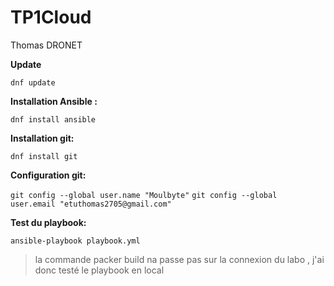 # TP1Cloud
Thomas DRONET

**Update**

`dnf update`

**Installation Ansible :**

`dnf install ansible`

**Installation git:**

`dnf install git`

**Configuration git:**

`git config --global user.name "Moulbyte"`
`git config --global user.email "etuthomas2705@gmail.com"`


**Test du playbook:**

`ansible-playbook playbook.yml`

> la commande packer build na passe pas sur la connexion du labo , j'ai donc testé le playbook en local
